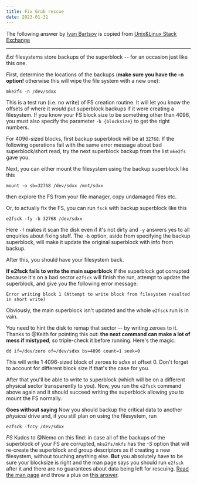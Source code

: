 ```yaml
---
title: Fix Grub rescue
date: 2023-01-31
---
```


The following answer by [Ivan Bartsov](https://unix.stackexchange.com/a/193778/78773) is copied from [Unix&Linux Stack Exchange](https://unix.stackexchange.com/questions/114429/short-read-while-trying-to-open-partition/193778#193778) 

----

*Ext* filesystems store backups of the superblock -- for an occasion just like this one.

First, determine the locations of the backups (**make sure you have the -n option!** otherwise this will wipe the file system with a new one):

```
mke2fs -n /dev/sdxx
```

This is a test run (i.e. no write) of FS creation routine. It will let you know the offsets of where it *would* put superblock backups if it were creating a filesystem. If you know your FS block size to be something other than 4096, you must also specify the parameter `-b {blocksize}` to get the right numbers.

For 4096-sized blocks, first backup superblock will be at `32768`. If the following operations fail with the same error message about bad superblock/short read, try the next superblock backup from the list `mke2fs` gave you.

Next, you can either mount the filesystem using the backup superblock like this

```
mount -o sb=32768 /dev/sdxx /mnt/sdxx
```

then explore the FS from your file manager, copy undamaged files etc.

Or, to actually fix the FS, you can run `fsck` with backup superblock like this

```
e2fsck -fy -b 32768 /dev/sdxx
```

Here `-f` makes it scan the disk even if it's not dirty and `-y` answers yes to all enquiries about fixing stuff. The `-b` option, aside from specifying the backup superblock, will make it update the original superblock with info from backup.

After this, you should have your filesystem back.

**If e2fsck fails to write the main superblock**
If the superblock got corrupted because it's on a bad sector `e2fsck` will finish the run, attempt to update the superblock, and give you the following error message:

    Error writing block 1 (Attempt to write block from filesystem resulted in short write)
Obviously, the main superblock isn't updated and the whole `e2fsck` run is in vain.

You need to hint the disk to remap that sector -- by writing zeroes to it. Thanks to @Keith for pointing this out: **the next command can make a lot of mess if mistyped**, so triple-check it before running. Here's the magic:

```
dd if=/dev/zero of=/dev/sdxx bs=4096 count=1 seek=0
```

This will write 1 4096-sized block of zeroes to *sdxx* at offset 0. Don't forget to account for different block size if that's the case for you.

After that you'll be able to write to superblock (which will be on a different physical sector transparently to you). Now, you run the `e2fsck` command above again and it should succeed writing the superblock allowing you to mount the FS normally.

**Goes without saying** Now you should backup the critical data to another *physical* drive and, if you still plan on using the filesystem, run

```
e2fsck -fccy /dev/sdxx
```

*PS* Kudos to @Nemo on this find: in case all of the backups of the superblock of your FS are corrupted, `mke2fs/mkfs` has the *-S* option that will re-create the superblock and group descriptors as if creating a new filesystem, without touching anything else. **But** you absolutely have to be sure your blocksize is right and the man page says you should run `e2fsck` after it and there are no guarantees about data being left for rescuing. [Read the man page][1] and throw a plus on [this answer][2].


  [1]: http://manpages.ubuntu.com/manpages/trusty/en/man8/mkfs.ext4.8.html
  [2]: https://askubuntu.com/questions/381518/recover-from-a-corrupted-filesystem-when-fsck-do-not-help/381759#381759
